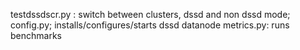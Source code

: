 testdssdscr.py : switch between clusters, dssd and non dssd mode; 
config.py; installs/configures/starts dssd datanode
metrics.py: runs benchmarks
